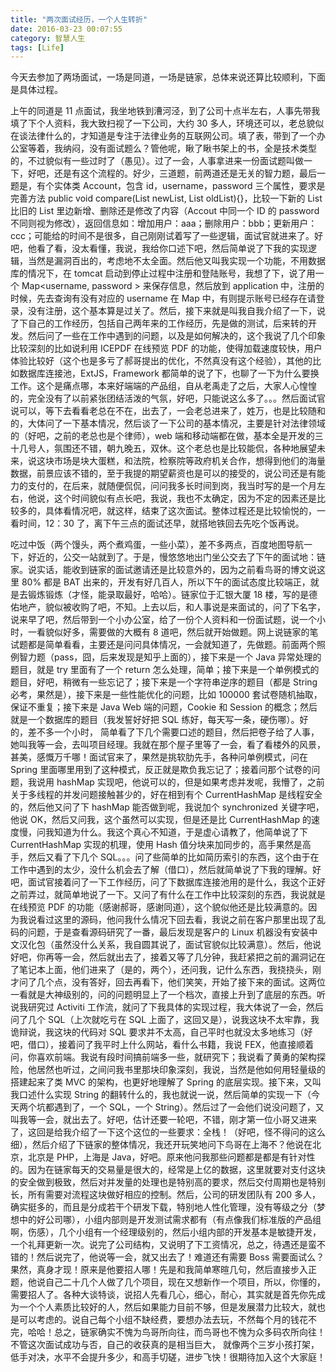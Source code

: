 ```yaml
---
title: "两次面试经历，一个人生转折"
date: 2016-03-23 00:07:55
category: 智慧人生
tags: [Life]
---
```

今天去参加了两场面试，一场是同道，一场是链家，总体来说还算比较顺利，下面是具体过程。
<!--more-->
上午的同道是 11 点面试，我坐地铁到漕河泾，到了公司十点半左右，人事先带我填了下个人资料，我大致扫视了一下公司，大约 30 多人，环境还可以，老总貌似在谈法律什么的，才知道是专注于法律业务的互联网公司。填了表，带到了一个办公室等着，我纳闷，没有面试题么？管他呢，瞅了瞅书架上的书，全是技术类型的，不过貌似有一些过时了（愚见）。过了一会，人事拿进来一份面试题叫做一下，好吧，还是有这个流程的。好少，三道题，前两道还是无关的智力题，最后一题是，有个实体类 Account，包含 id，username，password 三个属性，要求是完善方法 public void compare(List<Account> newList, List<Account> oldList){}，比较一下新的 List 比旧的 List 里边新增、删除还是修改了内容（Accout 中同一个 ID 的 password 不同则视为修改），返回信息如：增加用户：aaa；删除用户：bbb；更新用户：ccc；可能给的时间不是很多，自己刚刚试着写了一些逻辑，面试官就进来了。好吧，他看了看，没太看懂，我说，我给你口述下吧，然后简单说了下我的实现逻辑，当然是漏洞百出的，考虑地不太全面。然后他又叫我实现一个功能，不用数据库的情况下，在 tomcat 启动到停止过程中注册和登陆账号，我想了下，说了用一个 Map<username, password > 来保存信息，然后放到 application 中，注册的时候，先去查询有没有对应的 username 在 Map 中，有则提示账号已经存在请登录，没有注册，这个基本算是过关了。然后，接下来就是叫我自我介绍了一下，说了下自己的工作经历，包括自己两年来的工作经历，先是做的测试，后来转的开发。然后问了一些在工作中遇到的问题，以及是如何解决的，这个我说了几个印象比较深刻的比如说利用 ICEPDF 在线预览 PDF 的功能，使得加载速度较快，用户体验比较好（这个也是多亏了郝哥提出的优化，不然真没有这个经验），其他的比如数据库连接池，ExtJS，Framework 都简单的说了下，也聊了一下为什么要换工作。这个是痛点哪，本来好端端的产品组，自从老禹走了之后，大家人心惶惶的，完全没有了以前紧张团结活泼的气氛，好吧，只能说这么多了。。。然后面试官说可以，等下去看看老总在不在，出去了，一会老总进来了，姓万，也是比较随和的，大体问了一下基本情况，然后谈了一下公司的基本情况，主要是针对法律领域的（好吧，之前的老总也是个律师），web 端和移动端都在做，基本全是开发的三十几号人，氛围还不错，朝九晚五，双休。这个老总也是比较能侃，各种地展望未来，说这块市场是块大蛋糕，和法院，检察院等政府机关合作，想得到他们的海量数据，前景应该不错的，至于我提的期望薪资也是可以的接受的，说公司还是有能力的支付的，在后来，就随便侃侃，问问我多长时间到岗，我当时写的是一个月左右，他说，这个时间貌似有点长吧，我说，我也不太确定，因为不定的因素还是比较多的，具体看情况吧，就这样，结束了这次面试。整体过程还是比较愉悦的，一看时间，12：30 了，离下午三点的面试还早，就搭地铁回去先吃个饭再说。

吃过中饭（两个馒头，两个煮鸡蛋，一些小菜），差不多两点，百度地图导航一下，好近的，公交一站就到了。于是，慢悠悠地出门坐公交去了下午的面试地：链家。说实话，能收到链家的面试邀请还是比较意外的，因为之前看鸟哥的博文说这里 80% 都是 BAT 出来的，开发有好几百人，所以下午的面试态度比较端正，就是去锻炼锻炼（才怪，能录取最好，哈哈）。链家位于汇银大厦 18 楼，写的是德佑地产，貌似被收购了吧，不知。上去以后，和人事说是来面试的，问了下名字，说来早了吧，然后带到一个小办公室，给了一份个人资料和一份面试题，说一个小时，一看貌似好多，需要做的大概有 8 道吧，然后就开始做题。网上说链家的笔试题都是简单看看，主要还是问问具体情况，一会就知道了，先做题。前面两个照例智力题（pass，囧，后来发现是知乎上面的），接下来是一个 Java 异常处理的题目，就是 try 里面有了一个 return 怎么处理，简单；接下来是一个单例模式的题目，好吧，稍微有一些忘记了；接下来是一个字符串逆序的题目（都是 String 必考，果然是），接下来是一些性能优化的问题，比如 100000 套试卷随机抽取，保证不重复；接下来是 Java Web 端的问题，Cookie 和 Session 的概念；然后就是一个数据库的题目（我发誓好好把 SQL 练好，每天写一条，硬伤哪）。好的，差不多一个小时， 简单看了下几个需要口述的题目，然后把卷子给了人事，她叫我等一会，去叫项目经理。我就在那个屋子里等了一会，看了看楼外的风景，甚美，感慨万千哪！面试官来了，果然是挑软肋先手，各种问单例模式，问在 Spring 里面哪里用到了这种模式，反正就是欺负我忘记了；接着问那个试卷的问题，我说用 hashMap 实现吧，他说可以的，但是如果考虑并发呢，我懵了，之前关于多线程的并发问题接触甚少的，好在相到有个 CurrentHashMap 是线程安全的，然后他又问了下 hashMap 能否做到呢，我说加个 synchronized 关键字吧，他说 OK，然后又问我，这个虽然可以实现，但是还是比 CurrentHashMap 的速度慢，问我知道为什么。我这个真心不知道，于是虚心请教了，他简单说了下 CurrentHashMap 实现的机理，使用 Hash 值分块来加同步的，高手果然是高手，然后又看了下几个 SQL。。。问了些简单的比如简历索引的东西，这个由于在工作中遇到的太少，没什么机会去了解（借口），然后就简单说了下我的理解。好吧，面试官接着问了一下工作经历，问了下数据库连接池用的是什么，我这个正好之前弄过，就简单地说了一下。又问了有什么在工作中比较深刻的东西，我说就是在线预览 PDF 的功能（感谢郝哥，感谢同道），这个貌似他还是比较满意的。因为我说看过这里的源码，他问我什么情况下回去看，我说之前在客户那里出现了乱码的问题，于是查看源码研究了一番，最后发现是客户的 Linux 机器没有安装中文汉化包（虽然没什么关系，我自圆其说了，面试官貌似比较满意）。然后，他说好吧，你再等一会，然后就出去了，接着又等了几分钟，我赶紧把之前的漏洞记在了笔记本上面，他们进来了（是的，两个），还问我，记什么东西，我挠挠头，刚才问了几个点，没有答好，回去再看下，他们笑笑，开始了接下来的面试。这两位一看就是大神级别的，问的问题明显上了一个档次，直接上升到了底层的东西。听说我研究过 Activiti 工作流，就问了下我具体的实现过程，我大体说了一会，然后问了几个 SQL（上次就吃亏在 SQL 上面了，这回又是），说我这块不太牢靠，我诡辩说，我这块的代码对 SQL 要求并不太高，自己平时也就没太多地练习（好吧，借口），接着问了我平时上什么网站，看什么书籍，我说 FEX，他直接顺着问，你喜欢前端。我说有段时间搞前端多一些，就研究下；我说看了黄勇的架构探险，他居然也听过，之间问我书里那块印象深刻，我说，当然是他如何用轻量级的搭建起来了类 MVC 的架构，也更好地理解了 Spring 的底层实现。接下来，又叫我口述什么实现 String 的翻转什么的，我也就说一说，然后简单的实现一下（今天两个坑都遇到了，一个 SQL，一个 String）。然后过了一会他们说没问题了，又叫我等一会，就出去了。好吧，估计还要一轮吧，不错，刚才第一位小哥又进来了，这回是给我介绍了一下这个这位的一些要求：全栈！（好吧，怪不得问的这么细），然后介绍了下链家的整体情况，我还开玩笑地问下鸟哥在上海不？他说在北京，北京是 PHP，上海是 Java，好吧。原来他问我那些问题都是都是有针对性的。因为在链家每天的交易量是很大的，经常是上亿的数据，这里就要对支付这块的安全做到极致，然后对并发量的处理也是特别高的要求，然后交付周期也是特别长，所有需要对流程这块做好相应的控制。然后，公司的研发团队有 200 多人，确实挺多的，而且是分成若干个研发下载，特别地人性化管理，没有等级之分（梦想中的好公司哪），小组内部则是开发测试需求都有（有点像我们标准版的产品组啊，伤感），几个小组有一个经理级别的，然后小组内部的开发基本是敏捷开发，一个礼拜更新一次。说完了公司结构，又说明了下工资情况，总之，待遇还是蛮不错的！然后说完了，他说等一会，就又出去了！难道还有需要 Boss 需要面试么？果然，真身才现！原来是他要招人哪！先是和我简单寒暄几句，然后直接步入正题，他说自己二十几个人做了几个项目，现在又想新作一个项目，所以，你懂的，需要招人了。各种大谈特谈，说招人先看几心，细心，耐心，其实就是首先你先成为一个个人素质比较好的人，然后如果能力目前不够，但是发展潜力比较大，就也是可以考虑的。说自己每个小组不缺经费，要想办法去玩，不然每个月的钱花不完，哈哈！总之，链家确实不愧为鸟哥所向往，而鸟哥也不愧为众多码农所向往！不管这次面试成功与否，自己的收获真的是相当巨大， 就像两个三岁小孩打架，低手对决，水平不会提升多少，和高手切磋，进步飞快！很期待加入这个大家庭！
